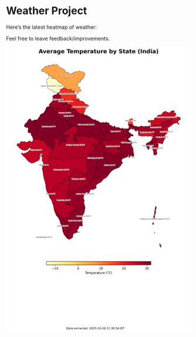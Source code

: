# Weather Project

Here’s the latest heatmap of weather:

Feel free to leave feedback/improvements.

![India Heatmap](docs/assets/india_heatmap.png?v=FDB904)
